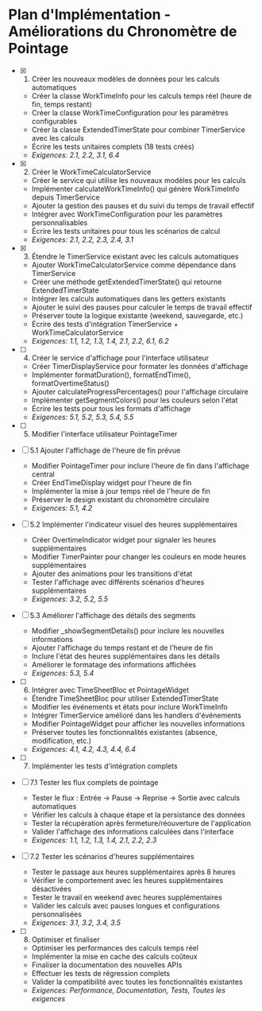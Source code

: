 # Plan d'Implémentation - Améliorations du Chronomètre de Pointage

- [x] 1. Créer les nouveaux modèles de données pour les calculs automatiques
  - Créer la classe WorkTimeInfo pour les calculs temps réel (heure de fin, temps restant)
  - Créer la classe WorkTimeConfiguration pour les paramètres configurables
  - Créer la classe ExtendedTimerState pour combiner TimerService avec les calculs
  - Écrire les tests unitaires complets (18 tests créés)
  - _Exigences: 2.1, 2.2, 3.1, 6.4_

- [x] 2. Créer le WorkTimeCalculatorService
  - Créer le service qui utilise les nouveaux modèles pour les calculs
  - Implémenter calculateWorkTimeInfo() qui génère WorkTimeInfo depuis TimerService
  - Ajouter la gestion des pauses et du suivi du temps de travail effectif
  - Intégrer avec WorkTimeConfiguration pour les paramètres personnalisables
  - Écrire les tests unitaires pour tous les scénarios de calcul
  - _Exigences: 2.1, 2.2, 2.3, 2.4, 3.1_

- [x] 3. Étendre le TimerService existant avec les calculs automatiques
  - Ajouter WorkTimeCalculatorService comme dépendance dans TimerService
  - Créer une méthode getExtendedTimerState() qui retourne ExtendedTimerState
  - Intégrer les calculs automatiques dans les getters existants
  - Ajouter le suivi des pauses pour calculer le temps de travail effectif
  - Préserver toute la logique existante (weekend, sauvegarde, etc.)
  - Écrire des tests d'intégration TimerService + WorkTimeCalculatorService
  - _Exigences: 1.1, 1.2, 1.3, 1.4, 2.1, 2.2, 6.1, 6.2_

- [ ] 4. Créer le service d'affichage pour l'interface utilisateur
  - Créer TimerDisplayService pour formater les données d'affichage
  - Implémenter formatDuration(), formatEndTime(), formatOvertimeStatus()
  - Ajouter calculateProgressPercentages() pour l'affichage circulaire
  - Implémenter getSegmentColors() pour les couleurs selon l'état
  - Écrire les tests pour tous les formats d'affichage
  - _Exigences: 5.1, 5.2, 5.3, 5.4, 5.5_

- [ ] 5. Modifier l'interface utilisateur PointageTimer
- [ ] 5.1 Ajouter l'affichage de l'heure de fin prévue
  - Modifier PointageTimer pour inclure l'heure de fin dans l'affichage central
  - Créer EndTimeDisplay widget pour l'heure de fin
  - Implémenter la mise à jour temps réel de l'heure de fin
  - Préserver le design existant du chronomètre circulaire
  - _Exigences: 5.1, 4.2_

- [ ] 5.2 Implémenter l'indicateur visuel des heures supplémentaires
  - Créer OvertimeIndicator widget pour signaler les heures supplémentaires
  - Modifier TimerPainter pour changer les couleurs en mode heures supplémentaires
  - Ajouter des animations pour les transitions d'état
  - Tester l'affichage avec différents scénarios d'heures supplémentaires
  - _Exigences: 3.2, 5.2, 5.5_

- [ ] 5.3 Améliorer l'affichage des détails des segments
  - Modifier _showSegmentDetails() pour inclure les nouvelles informations
  - Ajouter l'affichage du temps restant et de l'heure de fin
  - Inclure l'état des heures supplémentaires dans les détails
  - Améliorer le formatage des informations affichées
  - _Exigences: 5.3, 5.4_

- [ ] 6. Intégrer avec TimeSheetBloc et PointageWidget
  - Étendre TimeSheetBloc pour utiliser ExtendedTimerState
  - Modifier les événements et états pour inclure WorkTimeInfo
  - Intégrer TimerService amélioré dans les handlers d'événements
  - Modifier PointageWidget pour afficher les nouvelles informations
  - Préserver toutes les fonctionnalités existantes (absence, modification, etc.)
  - _Exigences: 4.1, 4.2, 4.3, 4.4, 6.4_

- [ ] 7. Implémenter les tests d'intégration complets
- [ ] 7.1 Tester les flux complets de pointage
  - Tester le flux : Entrée → Pause → Reprise → Sortie avec calculs automatiques
  - Vérifier les calculs à chaque étape et la persistance des données
  - Tester la récupération après fermeture/réouverture de l'application
  - Valider l'affichage des informations calculées dans l'interface
  - _Exigences: 1.1, 1.2, 1.3, 1.4, 2.1, 2.2, 2.3_

- [ ] 7.2 Tester les scénarios d'heures supplémentaires
  - Tester le passage aux heures supplémentaires après 8 heures
  - Vérifier le comportement avec les heures supplémentaires désactivées
  - Tester le travail en weekend avec heures supplémentaires
  - Valider les calculs avec pauses longues et configurations personnalisées
  - _Exigences: 3.1, 3.2, 3.4, 3.5_

- [ ] 8. Optimiser et finaliser
  - Optimiser les performances des calculs temps réel
  - Implémenter la mise en cache des calculs coûteux
  - Finaliser la documentation des nouvelles APIs
  - Effectuer les tests de régression complets
  - Valider la compatibilité avec toutes les fonctionnalités existantes
  - _Exigences: Performance, Documentation, Tests, Toutes les exigences_